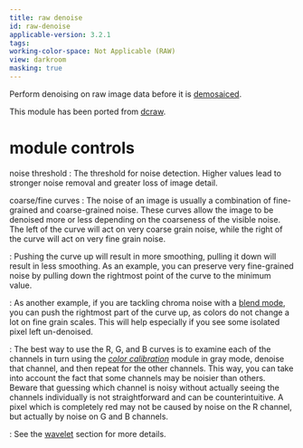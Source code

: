 ```yaml
---
title: raw denoise
id: raw-denoise
applicable-version: 3.2.1
tags: 
working-color-space: Not Applicable (RAW) 
view: darkroom
masking: true
---
```


Perform denoising on raw image data before it is [demosaiced](./demosaic.md). 

This module has been ported from [dcraw](https://www.dechifro.org/dcraw/).

# module controls

noise threshold
: The threshold for noise detection. Higher values lead to stronger noise removal and greater loss of image detail.

coarse/fine curves
: The noise of an image is usually a combination of fine-grained and coarse-grained noise. These curves allow the image to be denoised more or less depending on the coarseness of the visible noise. The left of the curve will act on very coarse grain noise, while the right of the curve will act on very fine grain noise. 

: Pushing the curve up will result in more smoothing, pulling it down will result in less smoothing. As an example, you can preserve very fine-grained noise by pulling down the rightmost point of the curve to the minimum value. 

: As another example, if you are tackling chroma noise with a [blend mode](../../darkroom/masking-and-blending/blend-modes.md), you can push the rightmost part of the curve up, as colors do not change a lot on fine grain scales. This will help especially if you see some isolated pixel left un-denoised. 

: The best way to use the R, G, and B curves is to examine each of the channels in turn using the [_color calibration_](./color-calibration.md) module in gray mode, denoise that channel, and then repeat for the other channels. This way, you can take into account the fact that some channels may be noisier than others. Beware that guessing which channel is noisy without actually seeing the channels individually is not straightforward and can be counterintuitive. A pixel which is completely red may not be caused by noise on the R channel, but actually by noise on G and B channels.

: See the [wavelet](../../darkroom/interacting-with-modules/wavelets.md) section for more details.
